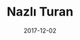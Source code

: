 ---
title: "Nazlı Turan"
img: people/nazli-turan.jpeg
collection: people
date: 2017-12-02
type: M.S.
---